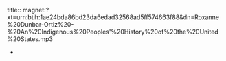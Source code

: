 title:: magnet:?xt=urn:btih:1ae24bda86bd23da6edad32568ad5ff574663f88&dn=Roxanne%20Dunbar-Ortiz%20-%20An%20Indigenous%20Peoples'%20History%20of%20the%20United%20States.mp3

-